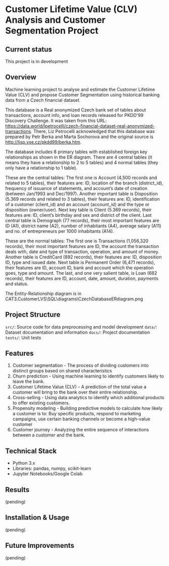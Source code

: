 # Customer Lifetime Value (CLV) Analysis and Customer Segmentation Project 

## Current status
This project is in development

## Overview 
Machine learning project to analyse and estimate the Customer Lifetime Value (CLV) and propose Customer Segmentation using historical banking data from a Czech financial dataset. 

This database is a Real anonymized Czech bank set of tables about transactions, account info, and loan records released for PKDD'99 Discovery Challenge. It was taken from this URL: https://data.world/lpetrocelli/czech-financial-dataset-real-anonymized-transactions. There, Liz Petrocelli acknowledged that this database was prepared by Petr Berka and Marta Sochorova and the original source is http://lisp.vse.cz/pkdd99/berka.htm. 
 
The database includes 8 primary tables with established foreign key relationships as shown in the ER diagram. There are 4 central tables (it means they have a relationship to 2 to 5 tables) and 4 normal tables (they only have a relationship to 1 table).
 
These are the central tables: The first one is Account (4,500 records and related to 5 tables), their features are: ID, location of the branch (district_id), frequency of issuance of statements, and account’s date of creation (between Jan/1993 and Dec/1997). Another important table is Disposition (5.369 records and related to 3 tables), their features are: ID, identification of a customer (client_id) and an account (account_id) and the type or disposition (owner/user). Next key table is Client (5.369 records), their features are: ID, client’s birthday and sex and district of the client. Last central table is Demograph (77 records), their most important features are ID (A1), district name (A2), number of inhabitants (A4), average salary (A11) and no. of entrepreneurs per 1000 inhabitants (A14).

These are the normal tables: The first one is Transactions (1,056,320 records), their most important features are ID, the account the transaction deals with, date and type of transaction, operation, and amount of money. Another table is CreditCard (892 records), their features are: ID, disposition ID, type and issued date. Next table is Permanent Order (6,471 records), their features are ID, account ID, bank and account which the operation goes, type and amount. The last, and one very salient table, is Loan (682 records), their features are ID, account, date, amount, duration, payments and status.

The Entity-Relationship diagram is in CAT3.CustomerLVS\SQL\diagrams\CzechDatabaseERdiagram.png

## Project Structure 
`src/`: Source code for data preprocessing and model development 
`data/`: Dataset documentation and information 
`docs/`: Project documentation 
`tests/`: Unit tests 

## Features
1.	Customer segmentation - The process of dividing customers into distinct groups based on shared characteristics
2.	Churn prediction - Using machine learning to identify customers likely to leave the bank. 
3.	Customer Lifetime Value (CLV) - A prediction of the total value a customer will bring to the bank over their entire relationship. 
4.	Cross-selling - Using data analytics to identify which additional products to offer existing customers. 
5.	Propensity modeling - Building predictive models to calculate how likely a customer is to: Buy specific products, respond to marketing campaigns, use certain banking channels or become a high-value customer
6.	Customer journey - Analyzing the entire sequence of interactions between a customer and the bank.

## Technical Stack
- Python 3.x
- Libraries: pandas, numpy, scikit-learn
- Jupyter Notebooks/Google Colab

## Results
(pending)


## Installation & Usage
(pending)


## Future Improvements
(pending)
